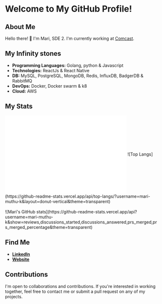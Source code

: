 # Welcome to My GitHub Profile!

## About Me
Hello there! 👋 I'm Mari, SDE 2. I'm currently working at [Comcast](https://github.com/Comcast). 

## My Infinity stones
- **Programming Languages:** Golang, python & Javascript
- **Technologies:** ReactJs & React Native
- **DB:** MySQL, PostgreSQL, MongoDB, Redis, InfluxDB, BadgerDB & RabbitMQ 
- **DevOps:** Docker, Docker swarm & k8
- **Cloud:** AWS

## My Stats
<img align="center" src="/github-metrics.svg" alt="Metrics" width="400">
![Top Langs](https://github-readme-stats.vercel.app/api/top-langs/?username=mari-muthu-k&layout=donut-vertical&theme=transparent)
<br/>
<br/>
![Mari's GitHub stats](https://github-readme-stats.vercel.app/api?username=mari-muthu-k&show=reviews,discussions_started,discussions_answered,prs_merged,prs_merged_percentage&theme=transparent)

## Find Me
- [**LinkedIn**](https://www.linkedin.com/in/mari-muthu-k/)
- [**Website**](https://marikraj.in/)


## Contributions
I'm open to collaborations and contributions. If you're interested in working together, feel free to contact me or submit a pull request on any of my projects.
